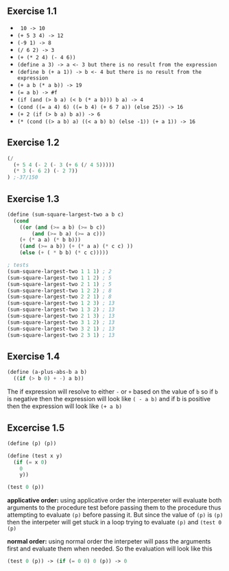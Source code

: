 ## Exercise 1.1
* ` 10 -> 10`
* `(+ 5 3 4) -> 12 `
* `(-9 1) -> 8`
* `(/ 6 2) -> 3`
* `(+ (* 2 4) (- 4 6))`
* `(define a 3) -> a <- 3 but there is no result from the expression`
* `(define b (+ a 1)) -> b <- 4 but there is no result from the expression`
* `(+ a b (* a b)) -> 19`
* `(= a b) -> #f`
* `(if (and (> b a) (< b (* a b))) b a) -> 4`
* `(cond ((= a 4) 6) ((= b 4) (+ 6 7 a)) (else 25)) -> 16`
* `(+ 2 (if (> b a) b a)) -> 6`
* `(* (cond ((> a b) a) ((< a b) b) (else -1)) (+ a 1)) -> 16`

## Exercise 1.2
```scheme
(/ 
  (+ 5 4 (- 2 (- 3 (+ 6 (/ 4 5))))) 
  (* 3 (- 6 2) (- 2 7))
) ;-37/150
```

## Exercise 1.3
```scheme
(define (sum-square-largest-two a b c)
  (cond
    ((or (and (>= a b) (>= b c))
        (and (>= b a) (>= a c)))
    (+ (* a a) (* b b)))
    ((and (>= a b)) (+ (* a a) (* c c) ))
    (else (+ ( * b b) (* c c)))))

; tests
(sum-square-largest-two 1 1 1) ; 2
(sum-square-largest-two 1 1 2) ; 5
(sum-square-largest-two 2 1 1) ; 5
(sum-square-largest-two 1 2 2) ; 8
(sum-square-largest-two 2 2 1) ; 8
(sum-square-largest-two 1 2 3) ; 13
(sum-square-largest-two 1 3 2) ; 13
(sum-square-largest-two 2 1 3) ; 13
(sum-square-largest-two 3 1 2) ; 13
(sum-square-largest-two 3 2 1) ; 13
(sum-square-largest-two 2 3 1) ; 13
```
## Exercise 1.4
```scheme
(define (a-plus-abs-b a b)
  ((if (> b 0) + -) a b))
```
The if expression will resolve to either `-` or `+` based on the value of `b` so if `b` is negative then the expression will look like `( - a b)` and if b is positive then the expression will look like `(+ a b)`

## Excercise 1.5
```scheme
(define (p) (p))

(define (test x y)
  (if (= x 0) 
    0
    y))

(test 0 (p))
```
**applicative order:** using applicative order the interpereter will evaluate both arguments to the procedure test before passing them to the procedure thus attempting to evaluate `(p)` before passing it. But since the value of `(p)` is `(p)` then the interpeter will get stuck in a loop trying to evaluate `(p)` and `(test 0 (p)`

**normal order:**
using normal order the interpeter will pass the arguments first and evaluate them when needed. So the evaluation will look like this
```scheme
(test 0 (p)) -> (if (= 0 0) 0 (p)) -> 0
```
